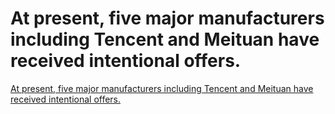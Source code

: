 # At present, five major manufacturers including Tencent and Meituan have received intentional offers.
[At present, five major manufacturers including Tencent and Meituan have received intentional offers.](https://aiwithcloud.com/2022/09/19/at_present_five_major_manufacturers_including_tencent_and_meituan_have_received_intentional_offers/)